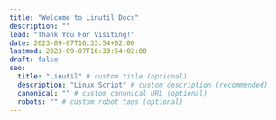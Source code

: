 ```yaml
---
title: "Welcome to Linutil Docs"
description: ""
lead: "Thank You For Visiting!"
date: 2023-09-07T16:33:54+02:00
lastmod: 2023-09-07T16:33:54+02:00
draft: false
seo:
  title: "Linutil" # custom title (optional)
  description: "Linux Script" # custom description (recommended)
  canonical: "" # custom canonical URL (optional)
  robots: "" # custom robot tags (optional)
---
```

